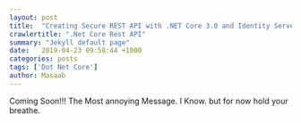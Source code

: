 ```yaml
---
layout: post
title:  "Creating Secure REST API with .NET Core 3.0 and Identity Server4!"
crawlertitle: ".Net Core Rest API"
summary: "Jekyll default page"
date:   2019-04-23 09:58:44 +1000
categories: posts
tags: ['Dot Net Core']
author: Masaab
---
```

Coming Soon!!! The Most annoying Message. I Know. but for now hold  your breathe.
